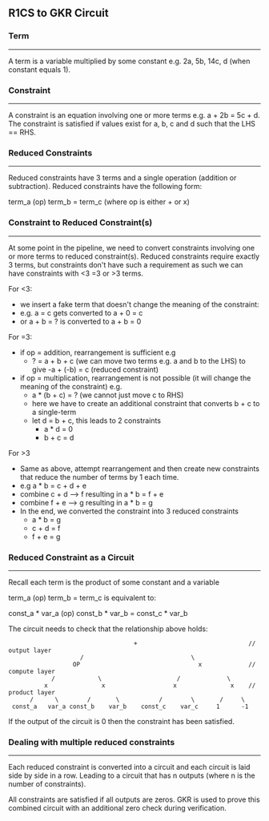 ## R1CS to GKR Circuit

### Term

---
A term is a variable multiplied by some constant e.g. 2a, 5b, 14c, d (when constant equals 1).

### Constraint

---
A constraint is an equation involving one or more terms 
e.g. a + 2b = 5c + d. The constraint is satisfied if values exist for a, b, c and d such that the LHS == RHS.

### Reduced Constraints

---
Reduced constraints have 3 terms and a single operation (addition or subtraction). Reduced constraints have the following form:

term_a (op) term_b = term_c  (where op is either + or x)

### Constraint to Reduced Constraint(s)

---
At some point in the pipeline, we need to convert constraints involving one or more terms to reduced constraint(s). Reduced constraints
require exactly 3 terms, but constraints don't have such a requirement as such we can have constraints with <3 =3 or >3 terms. 

For <3:
- we insert a fake term that doesn't change the meaning of the constraint: 
- e.g. a = c gets converted to a + 0 = c 
- or a + b = ? is converted to a + b = 0

For =3:
- if op = addition, rearrangement is sufficient e.g
  - ? = a + b + c  (we can move two terms e.g. a and b to the LHS) to give -a + (-b) = c (reduced constraint)
- if op = multiplication, rearrangement is not possible (it will change the meaning of the constraint) e.g. 
  - a * (b + c) = ? (we cannot just move c to RHS)
  - here we have to create an additional constraint that converts b + c to a single-term
  - let d = b + c, this leads to 2 constraints
    - a * d = 0
    - b + c = d

For >3
- Same as above, attempt rearrangement and then create new constraints that reduce the number of terms by 1 each time.
- e.g a * b = c + d + e
- combine c + d --> f resulting in a * b = f + e
- combine f + e --> g resulting in a * b = g
- In the end, we converted the constraint into 3 reduced constraints
  - a * b = g
  - c + d = f
  - f + e = g

### Reduced Constraint as a Circuit

---
Recall each term is the product of some constant and a variable

term_a (op) term_b = term_c   is equivalent to:

const_a * var_a (op) const_b * var_b  = const_c * var_b

The circuit needs to check that the relationship above holds:

```text
                                   +                               // output layer
                    /                              \
                  OP                                 x             // compute layer
            /            \                     /             \
          x               x                   x               x    // product layer
      /      \        /       \           /        \       /     \
 const_a   var_a const_b    var_b    const_c    var_c     1      -1
```

If the output of the circuit is 0 then the constraint has been satisfied. 

### Dealing with multiple reduced constraints

---
Each reduced constraint is converted into a circuit and each circuit is laid side by side in a row. Leading to a circuit that 
has n outputs (where n is the number of constraints).

All constraints are satisfied if all outputs are zeros. GKR is used to prove this combined circuit with an additional zero check during verification.
